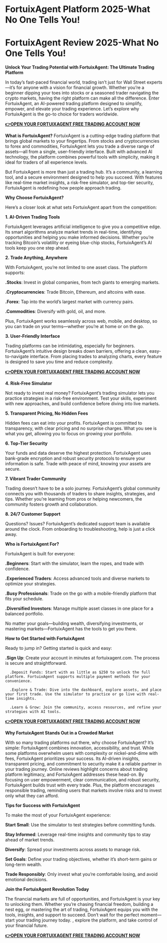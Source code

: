 # FortuixAgent Platform 2025-What No One Tells You!

# FortuixAgent Review 2025-What No One Tells You!

**Unlock Your Trading Potential with FortuixAgent: The Ultimate Trading Platform**

In today’s fast-paced financial world, trading isn’t just for Wall Street experts—it’s for anyone with a vision for financial growth. Whether you’re a beginner dipping your toes into stocks or a seasoned trader navigating the crypto markets, having the right platform can make all the difference. Enter FortuixAgent, an AI-powered trading platform designed to simplify, empower, and elevate your trading experience. Let’s explore why FortuixAgent is the go-to choice for traders worldwide.

**[👉OPEN YOUR FORTUIXAGENT FREE TRADING ACCOUNT NOW](https://www.cryptoalertscam.com/fortuixagent-review/)**

**What is FortuixAgent?**
FortuixAgent is a cutting-edge trading platform that brings global markets to your fingertips. From stocks and cryptocurrencies to forex and commodities, FortuixAgent lets you trade a diverse range of assets—all from a single, user-friendly interface. Built with advanced AI technology, the platform combines powerful tools with simplicity, making it ideal for traders of all experience levels.

But FortuixAgent is more than just a trading hub. It’s a community, a learning tool, and a secure environment designed to help you succeed. With features like real-time market insights, a risk-free simulator, and top-tier security, FortuixAgent is redefining how people approach trading.

**Why Choose FortuixAgent?**

Here’s a closer look at what sets FortuixAgent apart from the competition:

**1. AI-Driven Trading Tools**

FortuixAgent leverages artificial intelligence to give you a competitive edge. Its smart algorithms analyze market trends in real-time, identifying opportunities and helping you make informed decisions. Whether you’re tracking Bitcoin’s volatility or eyeing blue-chip stocks, FortuixAgent’s AI tools keep you one step ahead.

**2. Trade Anything, Anywhere**

With FortuixAgent, you’re not limited to one asset class. The platform supports:

**.Stocks**: Invest in global companies, from tech giants to emerging markets.

**.Cryptocurrencies**: Trade Bitcoin, Ethereum, and altcoins with ease.

**.Forex**: Tap into the world’s largest market with currency pairs.

**.Commodities**: Diversify with gold, oil, and more.

Plus, FortuixAgent works seamlessly across web, mobile, and desktop, so you can trade on your terms—whether you’re at home or on the go.

**3. User-Friendly Interface**

Trading platforms can be intimidating, especially for beginners. FortuixAgent’s intuitive design breaks down barriers, offering a clean, easy-to-navigate interface. From placing trades to analyzing charts, every feature is designed to save you time and reduce complexity.

**[👉OPEN YOUR FORTUIXAGENT FREE TRADING ACCOUNT NOW](https://www.cryptoalertscam.com/fortuixagent-review/)**

**4. Risk-Free Simulator**

Not ready to invest real money? FortuixAgent’s trading simulator lets you practice strategies in a risk-free environment. Test your skills, experiment with new approaches, and build confidence before diving into live markets.

**5. Transparent Pricing, No Hidden Fees**

Hidden fees can eat into your profits. FortuixAgent is committed to transparency, with clear pricing and no surprise charges. What you see is what you get, allowing you to focus on growing your portfolio.

**6. Top-Tier Security**

Your funds and data deserve the highest protection. FortuixAgent uses bank-grade encryption and robust security protocols to ensure your information is safe. Trade with peace of mind, knowing your assets are secure.

**7. Vibrant Trader Community**

Trading doesn’t have to be a solo journey. FortuixAgent’s global community connects you with thousands of traders to share insights, strategies, and tips. Whether you’re learning from pros or helping newcomers, the community fosters growth and collaboration.

**8. 24/7 Customer Support**

Questions? Issues? FortuixAgent’s dedicated support team is available around the clock. From onboarding to troubleshooting, help is just a click away.

**Who is FortuixAgent For?**

FortuixAgent is built for everyone:

   **.Beginners**: Start with the simulator, learn the ropes, and trade with confidence.

   **.Experienced Traders**: Access advanced tools and diverse markets to optimize your strategies.

   **.Busy Professionals**: Trade on the go with a mobile-friendly platform that fits your schedule.

   **.Diversified Investors**: Manage multiple asset classes in one place for a balanced portfolio.
   
No matter your goals—building wealth, diversifying investments, or mastering markets—FortuixAgent has the tools to get you there.

**How to Get Started with FortuixAgent**

Ready to jump in? Getting started is quick and easy:

   **.Sign Up**: Create your account in minutes at fortuixagent.com. The process is secure and straightforward.

      .Deposit Funds: Start with as little as $250 to unlock the full platform. FortuixAgent supports multiple payment methods for your convenience.

      .Explore & Trade: Dive into the dashboard, explore assets, and place your first trade. Use the simulator to practice or go live with real-time insights.

      .Learn & Grow: Join the community, access resources, and refine your strategies with AI tools.

**[👉OPEN YOUR FORTUIXAGENT FREE TRADING ACCOUNT NOW](https://www.cryptoalertscam.com/fortuixagent-review/)**

**Why FortuixAgent Stands Out in a Crowded Market**

With so many trading platforms out there, why choose FortuixAgent? It’s simple: FortuixAgent combines innovation, accessibility, and trust. While some platforms overwhelm users with complexity or nickel-and-dime with fees, FortuixAgent prioritizes your success. Its AI-driven insights, transparent pricing, and commitment to security make it a reliable partner in your trading journey.
Online reviews highlight concerns about trading platform legitimacy, and FortuixAgent addresses these head-on. By focusing on user empowerment, clear communication, and robust security, FortuixAgent builds trust with every trade. Plus, the platform encourages responsible trading, reminding users that markets involve risks and to invest only what they can afford.

**Tips for Success with FortuixAgent**

To make the most of your FortuixAgent experience:

   **Start Small**: Use the simulator to test strategies before committing funds.

   **Stay Informed**: Leverage real-time insights and community tips to stay ahead of market trends.

   **Diversify**: Spread your investments across assets to manage risk.

   **Set Goals**: Define your trading objectives, whether it’s short-term gains or long-term wealth.

  **Trade Responsibly**: Only invest what you’re comfortable losing, and avoid emotional decisions.
  
**Join the FortuixAgent Revolution Today**

The financial markets are full of opportunities, and FortuixAgent is your key to unlocking them. Whether you’re chasing financial freedom, building a nest egg, or mastering the art of trading, FortuixAgent equips you with the tools, insights, and support to succeed.
Don’t wait for the perfect moment—start your trading journey today. , explore the platform, and take control of your financial future.

**[👉OPEN YOUR FORTUIXAGENT FREE TRADING ACCOUNT NOW](https://www.cryptoalertscam.com/fortuixagent-review/)**
